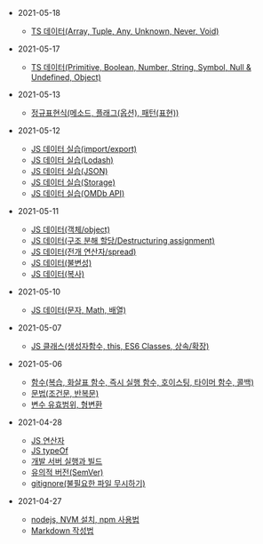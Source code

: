 - 2021-05-18
  - [TS 데이터(Array, Tuple, Any, Unknown, Never, Void)](https://digndkssud.github.io/20210518/typescript_Essentials)

- 2021-05-17
  - [TS 데이터(Primitive, Boolean, Number, String, Symbol, Null & Undefined, Object)](https://digndkssud.github.io/20210517/typeAnnotation)
  
- 2021-05-13
  - [정규표현식(메소드, 플래그(옵션), 패턴(표현))](https://digndkssud.github.io/20210513/regexp)

- 2021-05-12

  - [JS 데이터 실습(import/export)](https://digndkssud.github.io/20210512/import_export)
  - [JS 데이터 실습(Lodash)](https://digndkssud.github.io/20210512/lodash)
  - [JS 데이터 실습(JSON)](https://digndkssud.github.io/20210512/json)
  - [JS 데이터 실습(Storage)](https://digndkssud.github.io/20210512/storage)
  - [JS 데이터 실습(OMDb API)](https://digndkssud.github.io/20210512/omdb)

- 2021-05-11

  - [JS 데이터(객체/object)](https://digndkssud.github.io/20210511/object)
  - [JS 데이터(구조 분해 할당/Destructuring assignment)](https://digndkssud.github.io/20210511/destructuring_assignment)
  - [JS 데이터(전개 연산자/spread)](https://digndkssud.github.io/20210511/spread)
  - [JS 데이터(불변성)](https://digndkssud.github.io/20210511/immutability)
  - [JS 데이터(복사)](https://digndkssud.github.io/20210511/copy)
  
- 2021-05-10

  - [JS 데이터(문자, Math, 배열)](https://digndkssud.github.io/20210510/javascriptData_1)

- 2021-05-07

  - [JS 클래스(생성자함수, this, ES6 Classes, 상속/확장)](https://digndkssud.github.io/20210507/JSClass)


- 2021-05-06

  - [함수(복습, 화살표 함수, 즉시 실행 함수, 호이스팅, 타이머 함수, 콜백)](https://digndkssud.github.io/20210506/function)  
  - [문법(조건문, 반복문)](https://digndkssud.github.io/20210506/Statement)  
  - [변수 유효범위, 형변환](https://digndkssud.github.io/20210506/Variable)

- 2021-04-28


  - [JS 연산자](https://digndkssud.github.io/operator)
  - [JS typeOf](https://digndkssud.github.io/JS-TEST)
  - [개발 서버 실행과 빌드](https://digndkssud.github.io/server)  
  - [유의적 버전(SemVer)](https://digndkssud.github.io/SemVer)  
  - [gitignore(불필요한 파일 무시하기)](https://digndkssud.github.io/gitignore)
  
  
- 2021-04-27


  - [nodejs, NVM 설치, npm 사용법](https://digndkssud.github.io/nodejs)  
  - [Markdown 작성법](https://digndkssud.github.io/markdown)
